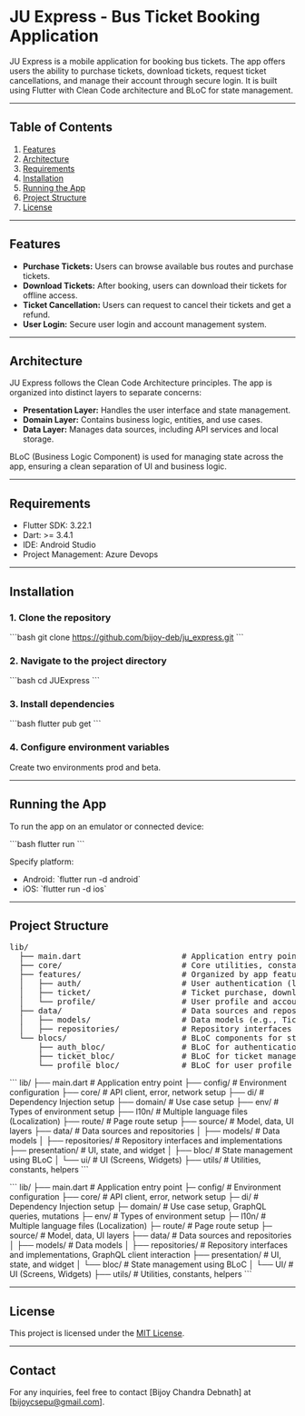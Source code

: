
# JU Express - Bus Ticket Booking Application

JU Express is a mobile application for booking bus tickets. The app offers users the ability to purchase tickets, download tickets, request ticket cancellations, and manage their account through secure login. It is built using Flutter with Clean Code architecture and BLoC for state management.

---

## Table of Contents

1. [Features](#features)
2. [Architecture](#architecture)
3. [Requirements](#requirements)
4. [Installation](#installation)
5. [Running the App](#running-the-app)
6. [Project Structure](#project-structure)
7. [License](#license)

---

## Features

- **Purchase Tickets:** Users can browse available bus routes and purchase tickets.
- **Download Tickets:** After booking, users can download their tickets for offline access.
- **Ticket Cancellation:** Users can request to cancel their tickets and get a refund.
- **User Login:** Secure user login and account management system.

---

## Architecture

JU Express follows the Clean Code Architecture principles. The app is organized into distinct layers to separate concerns:

- **Presentation Layer:** Handles the user interface and state management.
- **Domain Layer:** Contains business logic, entities, and use cases.
- **Data Layer:** Manages data sources, including API services and local storage.

BLoC (Business Logic Component) is used for managing state across the app, ensuring a clean separation of UI and business logic.

---

## Requirements

- Flutter SDK: 3.22.1
- Dart: >= 3.4.1
- IDE: Android Studio 
- Project Management: Azure Devops

---

## Installation

### 1. Clone the repository

\`\`\`bash
git clone https://github.com/bijoy-deb/ju_express.git
\`\`\`

### 2. Navigate to the project directory

\`\`\`bash
cd JUExpress
\`\`\`

### 3. Install dependencies

\`\`\`bash
flutter pub get
\`\`\`

### 4. Configure environment variables

Create two environments prod and beta. 

---

## Running the App

To run the app on an emulator or connected device:

\`\`\`bash
flutter run
\`\`\`

Specify platform:

- Android: \`flutter run -d android\`
- iOS: \`flutter run -d ios\`

---

## Project Structure

<pre>
lib/
  ├── main.dart                     # Application entry point
  ├── core/                         # Core utilities, constants, and themes
  ├── features/                     # Organized by app feature modules
  │   ├── auth/                     # User authentication (login, signup)
  │   ├── ticket/                   # Ticket purchase, download, cancellation
  │   └── profile/                  # User profile and account management
  ├── data/                         # Data sources and repositories
  │   ├── models/                   # Data models (e.g., Ticket, User)
  │   ├── repositories/             # Repository interfaces and implementations
  └── blocs/                        # BLoC components for state management
      ├── auth_bloc/                # BLoC for authentication
      ├── ticket_bloc/              # BLoC for ticket management
      └── profile_bloc/             # BLoC for user profile management
</pre>

\`\`\`
lib/
  ├── main.dart                     # Application entry point
  ├── config/                       # Environment configuration
  ├── core/                         # API client, error, network setup
  ├── di/                           # Dependency Injection setup
  ├── domain/                       # Use case setup
  ├── env/                          # Types of environment setup
  ├── l10n/                         # Multiple language files (Localization)
  ├── route/                        # Page route setup
  ├── source/                       # Model, data, UI layers
      ├── data/                     # Data sources and repositories
      │   ├── models/               # Data models 
      │   ├── repositories/         # Repository interfaces and implementations
      ├── presentation/             # UI, state, and widget
      │   ├── bloc/                 # State management using BLoC
      │   └── ui/                   # UI (Screens, Widgets)
      ├── utils/                    # Utilities, constants, helpers
\`\`\`

\`\`\`
lib/
  ├── main.dart                     # Application entry point
  ├─  config/                       # Environment configuration
  ├── core/                         # API client, error, network setup
  ├─  di/                           # Dependency Injection setup
  ├─  domain/                       # Use case setup, GraphQL queries, mutations
  ├─  env/                          # Types of environment setup
  ├─  l10n/                         # Multiple language files (Localization)
  ├─  route/                        # Page route setup
  ├─  source/                       # Model, data, UI layers
      ├── data/                     # Data sources and repositories
      │  ├── models/                # Data models 
      │  ├── repositories/          # Repository interfaces and implementations, GraphQL client interaction
      ├── presentation/             # UI, state, and widget
      │  └── bloc/                  # State management using BLoC
      │  └── UI/                    # UI (Screens, Widgets)
      ├── utils/                    # Utilities, constants, helpers
\`\`\`

---



## License

This project is licensed under the [MIT License](LICENSE).

---

## Contact

For any inquiries, feel free to contact [Bijoy Chandra Debnath] at [bijoycsepu@gmail.com].
